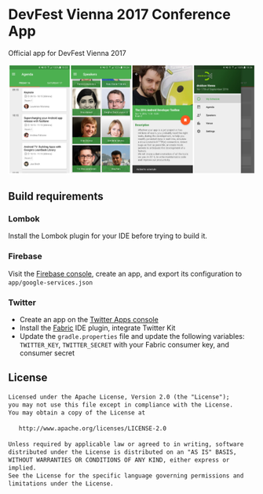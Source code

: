 # DevFest Vienna 2017 Conference App

Official app for DevFest Vienna 2017

![droidconat2016 Android screenshots][1]


## Build requirements

### Lombok

Install the Lombok plugin for your IDE before trying to build it.

### Firebase

Visit the [Firebase console](https://console.firebase.google.com/), create an app, and export its configuration to `app/google-services.json`

### Twitter

* Create an app on the [Twitter Apps console](https://apps.twitter.com/)
* Install the [Fabric](https://fabric.io/) IDE plugin, integrate Twitter Kit
* Update the `gradle.properties` file and update the following variables: `TWITTER_KEY`, `TWITTER_SECRET` with your Fabric consumer key, and consumer secret


## License

```
Licensed under the Apache License, Version 2.0 (the "License");
you may not use this file except in compliance with the License.
You may obtain a copy of the License at

   http://www.apache.org/licenses/LICENSE-2.0

Unless required by applicable law or agreed to in writing, software
distributed under the License is distributed on an "AS IS" BASIS,
WITHOUT WARRANTIES OR CONDITIONS OF ANY KIND, either express or implied.
See the License for the specific language governing permissions and
limitations under the License.
```


[1]: https://raw.githubusercontent.com/Nilhcem/droidconat-2016/master/assets/screenshots/screenshots.jpg
